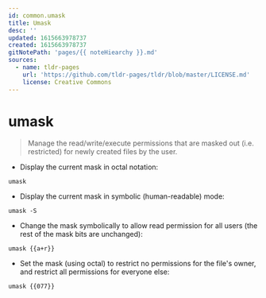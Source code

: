 ```yaml
---
id: common.umask
title: Umask
desc: ''
updated: 1615663978737
created: 1615663978737
gitNotePath: 'pages/{{ noteHiearchy }}.md'
sources:
  - name: tldr-pages
    url: 'https://github.com/tldr-pages/tldr/blob/master/LICENSE.md'
    license: Creative Commons
---
```

# umask

> Manage the read/write/execute permissions that are masked out (i.e. restricted) for newly created files by the user.

- Display the current mask in octal notation:

`umask`

- Display the current mask in symbolic (human-readable) mode:

`umask -S`

- Change the mask symbolically to allow read permission for all users (the rest of the mask bits are unchanged):

`umask {{a+r}}`

- Set the mask (using octal) to restrict no permissions for the file's owner, and restrict all permissions for everyone else:

`umask {{077}}`

